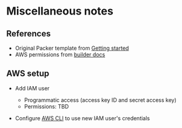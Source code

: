 # Miscellaneous notes

## References

* Original Packer template from [Getting started](https://www.packer.io/intro/getting-started/build-image.html#the-template)
* AWS permissions from [builder docs](https://www.packer.io/docs/builders/amazon.html#iam-task-or-instance-role)

## AWS setup

* Add IAM user
  * Programmatic access (access key ID and secret access key)
  * Permissions: TBD

* Configure [AWS CLI](https://aws.amazon.com/cli/) to use new IAM user's credentials
